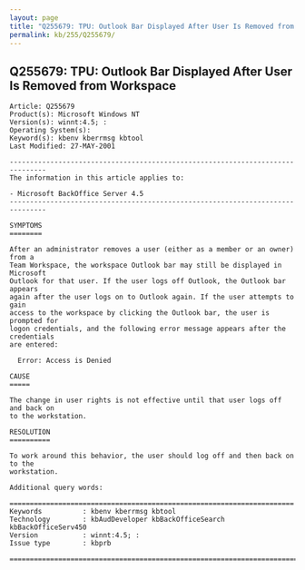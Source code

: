 ```yaml
---
layout: page
title: "Q255679: TPU: Outlook Bar Displayed After User Is Removed from Workspace"
permalink: kb/255/Q255679/
---
```


## Q255679: TPU: Outlook Bar Displayed After User Is Removed from Workspace

	Article: Q255679
	Product(s): Microsoft Windows NT
	Version(s): winnt:4.5; :
	Operating System(s): 
	Keyword(s): kbenv kberrmsg kbtool
	Last Modified: 27-MAY-2001
	
	-------------------------------------------------------------------------------
	The information in this article applies to:
	
	- Microsoft BackOffice Server 4.5 
	-------------------------------------------------------------------------------
	
	SYMPTOMS
	========
	
	After an administrator removes a user (either as a member or an owner) from a
	Team Workspace, the workspace Outlook bar may still be displayed in Microsoft
	Outlook for that user. If the user logs off Outlook, the Outlook bar appears
	again after the user logs on to Outlook again. If the user attempts to gain
	access to the workspace by clicking the Outlook bar, the user is prompted for
	logon credentials, and the following error message appears after the credentials
	are entered:
	
	  Error: Access is Denied
	
	CAUSE
	=====
	
	The change in user rights is not effective until that user logs off and back on
	to the workstation.
	
	RESOLUTION
	==========
	
	To work around this behavior, the user should log off and then back on to the
	workstation.
	
	Additional query words:
	
	======================================================================
	Keywords          : kbenv kberrmsg kbtool 
	Technology        : kbAudDeveloper kbBackOfficeSearch kbBackOfficeServ450
	Version           : winnt:4.5; :
	Issue type        : kbprb
	
	=============================================================================
	
